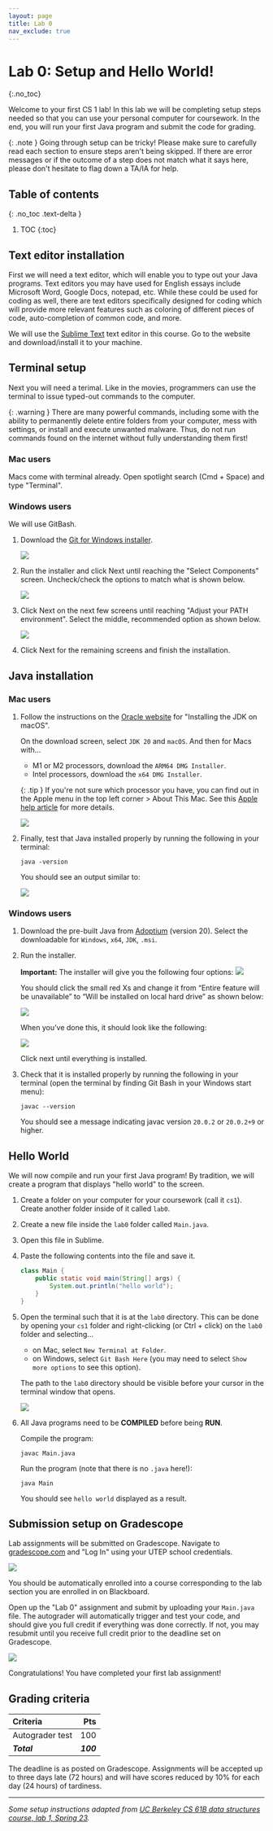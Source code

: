 ```yaml
---
layout: page
title: Lab 0
nav_exclude: true
---
```


# Lab 0: Setup and Hello World!
{:.no_toc}

Welcome to your first CS 1 lab! In this lab we will be completing setup steps needed so that you can use your personal computer for coursework. In the end, you will run your first Java program and submit the code for grading.

{: .note }
Going through setup can be tricky! Please make sure to carefully read each section to ensure steps aren't being skipped. If there are error messages or if the outcome of a step does not match what it says here, please don't hesitate to flag down a TA/IA for help.

## Table of contents
{: .no_toc .text-delta }

1. TOC
{:toc}

## Text editor installation

First we will need a text editor, which will enable you to type out your Java programs. Text editors you may have used for English essays include Microsoft Word, Google Docs, notepad, etc. While these could be used for coding as well, there are text editors specifically designed for coding which will provide more relevant features such as coloring of different pieces of code, auto-completion of common code, and more.

We will use the [Sublime Text](https://www.sublimetext.com/) text editor in this course. Go to the website and download/install it to your machine.

## Terminal setup

Next you will need a terimal. Like in the movies, programmers can use the terminal to issue typed-out commands to the computer.

{: .warning }
There are many powerful commands, including some with the ability to permanently delete entire folders from your computer, mess with settings, or install and execute unwanted malware. Thus, do not run commands found on the internet without fully understanding them first!

### Mac users

Macs come with terminal already. Open spotlight search (Cmd + Space) and type "Terminal".

### Windows users

We will use GitBash.

1. Download the [Git for Windows installer](http://git-scm.com/download/).

	![](git_download.png)

2. Run the installer and click Next until reaching the "Select Components" screen. Uncheck/check the options to match what is shown below.

	![](git_install_components.png)

3. Click Next on the next few screens until reaching "Adjust your PATH environment". Select the middle, recommended option as shown below.

	![](git_path_install.png)

4. Click Next for the remaining screens and finish the installation.


## Java installation

### Mac users

1. Follow the instructions on the [Oracle website](https://docs.oracle.com/en/java/javase/20/install/installation-jdk-macos.html#GUID-F575EB4A-70D3-4AB4-A20E-DBE95171AB5F) for "Installing the JDK on macOS".

	On the download screen, select `JDK 20` and `macOS`. And then for Macs with...
	- M1 or M2 processors, download the `ARM64 DMG Installer`.
	- Intel processors, download the `x64 DMG Installer`.

	{: .tip }
	If you're not sure which processor you have, you can find out in the Apple menu in the top left corner > About This Mac. See this [Apple help article](https://support.apple.com/en-us/HT211814) for more details.

	![](mac-java-download.png)

2. Finally, test that Java installed properly by running the following in your terminal:

	```shell
	java -version
	```

	You should see an output similar to:
	 
	![](java-version.png)

### Windows users

1. Download the pre-built Java from [Adoptium](https://adoptium.net/temurin/releases/?version=20) (version 20). Select the downloadable for `Windows`, `x64`, `JDK`, `.msi`.

2. Run the installer.

	**Important:** The installer will give you the following four options:
	![](openJDK_install_1.png)

	You should click the small red Xs and change it from “Entire feature will be unavailable” to “Will be installed on local hard drive” as shown below:

	![](openJDK_install_2.png)

	When you’ve done this, it should look like the following:

	![](openJDK_install_3.png)
	
	Click next until everything is installed.

3. Check that it is installed properly by running the following in your terminal (open the terminal by finding Git Bash in your Windows start menu):

	```shell
	javac --version
	```

	You should see a message indicating javac version `20.0.2` or `20.0.2+9` or higher.

## Hello World

We will now compile and run your first Java program! By tradition, we will create a program that displays "hello world" to the screen.

1. Create a folder on your computer for your coursework (call it `cs1`). Create another folder inside of it called `lab0`.

2. Create a new file inside the `lab0` folder called `Main.java`.

3. Open this file in Sublime.

4. Paste the following contents into the file and save it.

	```java
	class Main {
		public static void main(String[] args) {
			System.out.println("hello world");
		}
	}
	```

5. Open the terminal such that it is at the `lab0` directory. This can be done by opening your `cs1` folder and right-clicking (or Ctrl + click) on the `lab0` folder and selecting...

	- on Mac, select `New Terminal at Folder`.
	- on Windows, select `Git Bash Here` (you may need to select `Show more options` to see this option).

	The path to the `lab0` directory should be visible before your cursor in the terminal window that opens.

	![](terminal-location.png)

6. All Java programs need to be **COMPILED** before being **RUN**.

	Compile the program:

	```shell
	javac Main.java
	```

	Run the program (note that there is no `.java` here!):

	```shell
	java Main
	```

	You should see `hello world` displayed as a result.

## Submission setup on Gradescope

Lab assignments will be submitted on Gradescope. Navigate to [gradescope.com](https://www.gradescope.com/) and "Log In" using your UTEP school credentials.

![](gradescope-login.png)

You should be automatically enrolled into a course corresponding to the lab section you are enrolled in on Blackboard.

Open up the "Lab 0" assignment and submit by uploading your `Main.java` file. The autograder will automatically trigger and test your code, and should give you full credit if everything was done correctly. If not, you may resubmit until you receive full credit prior to the deadline set on Gradescope.

![](gradescope-success.png)

Congratulations! You have completed your first lab assignment!

## Grading criteria

| **Criteria**    | **Pts**   |
|:----------------|----------:|
| Autograder test |       100 |
| **_Total_**     | **_100_** |

The deadline is as posted on Gradescope.
Assignments will be accepted up to three days late (72 hours) and will have scores reduced by 10% for each day (24 hours) of tardiness.

---
_Some setup instructions adapted from [UC Berkeley CS 61B data structures course, lab 1, Spring 23](https://sp23.datastructur.es/materials/lab/lab01/)._
